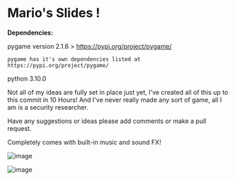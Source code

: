 # Mario's Slides !

**Dependencies:**


  pygame version 2.1.6 > https://pypi.org/project/pygame/

  
    pygame has it's own dependencies listed at https://pypi.org/project/pygame/
  python 3.10.0


Not all of my ideas are fully set in place just yet, I've created all of this up to this commit in 10 Hours!
And I've never really made any sort of game, all I am is a security researcher.

Have any suggestions or ideas please add comments or make a pull request.

Completely comes with built-in music and sound FX!

![image](https://github.com/user-attachments/assets/7f806749-39d4-4170-b0d1-71af1c8d617d)

![image](https://github.com/user-attachments/assets/86c4e485-4b67-48a4-8345-47f0a64c4ce1)
